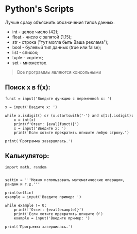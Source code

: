 # Python's Scripts

Лучше сразу объяснить обозначения типов данных:
* int - целое число (42);
* float - число с запятой (1.15);
* str - строка ("тут могла быть Ваша реклама");
* bool - булевый тип данных (true или false);
* list - список;
* tuple - кортеж;
* set - множество.

> Все программы являются консольными

## Поиск x в f(x):
```
funct = input('Введите функцию с переменной x: ')

x = input('Введите x: ')

while x.isdigit() or (x.startswith('-') and x[1:].isdigit):
	x = int(x)
	print(f'Ответ: {eval(funct)}')
	x = input('Введите x: ')
	print('Если хотите прекратить впишите любую строку.')

print('Программа завершилась.')
```


## Калькулятор:
```
import math, random


settin = '''Можно использовать математические операции,
рандом и т.д.'''

print(settin)
example = input('Введите пример: ')

while example != 0:
	print(f'Ответ: {eval(example)}')
	print('Если хотите прекратить впишите 0')
	example = input('Введите пример: ')

print('Программа завершилась.')
```
